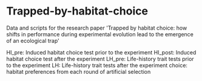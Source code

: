 # Trapped-by-habitat-choice
Data and scripts for the research paper 'Trapped by habitat choice: how shifts in performance during experimental evolution lead to the emergence of an ecological trap'

HI_pre: Induced habitat choice test prior to the experiment
HI_post: Induced habitat choice test after the experiment
LH_pre: Life-history trait tests prior to the experiment
LH: Life-history trait tests after the experiment
choice: habitat preferences from each round of artificial selection

